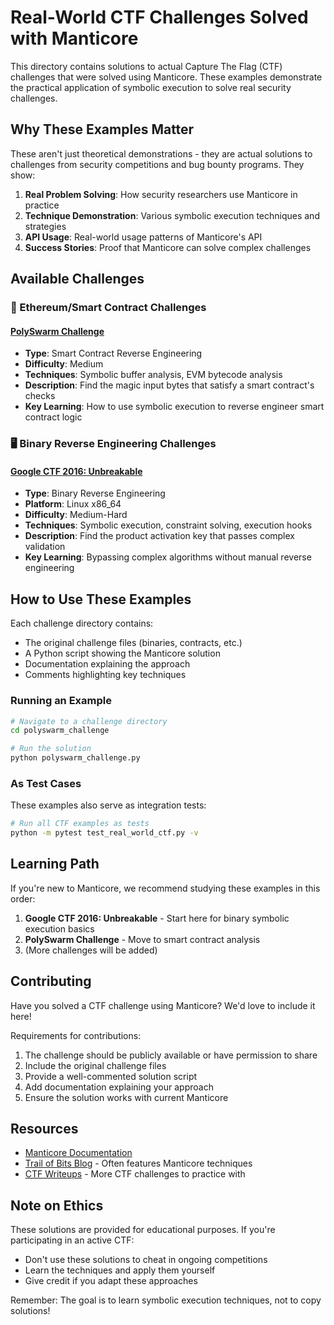# Real-World CTF Challenges Solved with Manticore

This directory contains solutions to actual Capture The Flag (CTF) challenges that were solved using Manticore. These examples demonstrate the practical application of symbolic execution to solve real security challenges.

## Why These Examples Matter

These aren't just theoretical demonstrations - they are actual solutions to challenges from security competitions and bug bounty programs. They show:

1. **Real Problem Solving**: How security researchers use Manticore in practice
2. **Technique Demonstration**: Various symbolic execution techniques and strategies
3. **API Usage**: Real-world usage patterns of Manticore's API
4. **Success Stories**: Proof that Manticore can solve complex challenges

## Available Challenges

### 🔷 Ethereum/Smart Contract Challenges

#### [PolySwarm Challenge](./polyswarm_challenge/)
- **Type**: Smart Contract Reverse Engineering
- **Difficulty**: Medium
- **Techniques**: Symbolic buffer analysis, EVM bytecode analysis
- **Description**: Find the magic input bytes that satisfy a smart contract's checks
- **Key Learning**: How to use symbolic execution to reverse engineer smart contract logic

### 🖥️ Binary Reverse Engineering Challenges

#### [Google CTF 2016: Unbreakable](./google2016_unbreakable/)
- **Type**: Binary Reverse Engineering
- **Platform**: Linux x86_64
- **Difficulty**: Medium-Hard
- **Techniques**: Symbolic execution, constraint solving, execution hooks
- **Description**: Find the product activation key that passes complex validation
- **Key Learning**: Bypassing complex algorithms without manual reverse engineering

## How to Use These Examples

Each challenge directory contains:
- The original challenge files (binaries, contracts, etc.)
- A Python script showing the Manticore solution
- Documentation explaining the approach
- Comments highlighting key techniques

### Running an Example

```bash
# Navigate to a challenge directory
cd polyswarm_challenge

# Run the solution
python polyswarm_challenge.py
```

### As Test Cases

These examples also serve as integration tests:

```bash
# Run all CTF examples as tests
python -m pytest test_real_world_ctf.py -v
```

## Learning Path

If you're new to Manticore, we recommend studying these examples in this order:

1. **Google CTF 2016: Unbreakable** - Start here for binary symbolic execution basics
2. **PolySwarm Challenge** - Move to smart contract analysis
3. (More challenges will be added)

## Contributing

Have you solved a CTF challenge using Manticore? We'd love to include it here! 

Requirements for contributions:
1. The challenge should be publicly available or have permission to share
2. Include the original challenge files
3. Provide a well-commented solution script
4. Add documentation explaining your approach
5. Ensure the solution works with current Manticore

## Resources

- [Manticore Documentation](https://github.com/trailofbits/manticore)
- [Trail of Bits Blog](https://blog.trailofbits.com/) - Often features Manticore techniques
- [CTF Writeups](https://github.com/ctfs) - More CTF challenges to practice with

## Note on Ethics

These solutions are provided for educational purposes. If you're participating in an active CTF:
- Don't use these solutions to cheat in ongoing competitions
- Learn the techniques and apply them yourself
- Give credit if you adapt these approaches

Remember: The goal is to learn symbolic execution techniques, not to copy solutions!